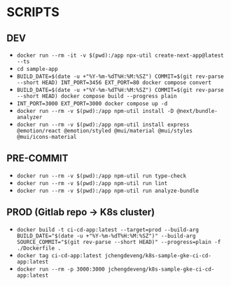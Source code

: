# SCRIPTS

## DEV

- `docker run --rm -it -v $(pwd):/app npx-util create-next-app@latest --ts`
- `cd sample-app`
- `BUILD_DATE=$(date -u +"%Y-%m-%dT%H:%M:%SZ") COMMIT=$(git rev-parse --short HEAD) INT_PORT=3456 EXT_PORT=80 docker compose convert`
- `BUILD_DATE=$(date -u +"%Y-%m-%dT%H:%M:%SZ") COMMIT=$(git rev-parse --short HEAD) docker compose build --progress plain`
- `INT_PORT=3000 EXT_PORT=3000 docker compose up -d`
- `docker run --rm -v $(pwd):/app npm-util install -D @next/bundle-analyzer`
- `docker run --rm -v $(pwd):/app npm-util install express @emotion/react @emotion/styled @mui/material @mui/styles @mui/icons-material`

## PRE-COMMIT

- `docker run --rm -v $(pwd):/app npm-util run type-check`
- `docker run --rm -v $(pwd):/app npm-util run lint`
- `docker run --rm -v $(pwd):/app npm-util run analyze-bundle`

## PROD (Gitlab repo -> K8s cluster)

- `docker build -t ci-cd-app:latest --target=prod --build-arg BUILD_DATE="$(date -u +"%Y-%m-%dT%H:%M:%SZ")" --build-arg SOURCE_COMMIT="$(git rev-parse --short HEAD)" --progress=plain -f ./Dockerfile .`
- `docker tag ci-cd-app:latest jchengdeveng/k8s-sample-gke-ci-cd-app:latest`
- `docker run --rm -p 3000:3000 jchengdeveng/k8s-sample-gke-ci-cd-app:latest`
